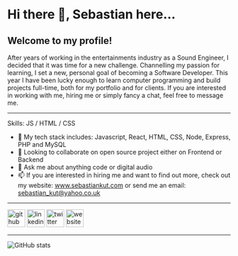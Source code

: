 # Hi there 👋, Sebastian here...
## Welcome to my profile!
After years of working in the entertainments industry as a Sound Engineer, I decided that it was time for a new challenge. Channelling my passion for learning, I set a new, personal goal of becoming a Software Developer. This year I have been lucky enough to learn computer programming and build projects full-time, both for my portfolio and for clients. 
If you are interested in working with me, hiring me or simply fancy a chat, feel free to message me.

<hr>

Skills: JS / HTML / CSS

- 🌱 My tech stack includes: Javascript, React, HTML, CSS, Node, Express, PHP and MySQL
- 👯 Looking to collaborate on open source project either on Frontend or Backend  
- 💬 Ask me about anything code or digital audio 
- 📫 If you are interested in hiring me and want to find out more, check out my website: www.sebastiankut.com or send me an email: sebastian_kut@yahoo.co.uk

<hr>

[<img src='https://cdn.jsdelivr.net/npm/simple-icons@3.0.1/icons/github.svg' alt='github' height='40'>](https://github.com/SebastianKut)  [<img src='https://cdn.jsdelivr.net/npm/simple-icons@3.0.1/icons/linkedin.svg' alt='linkedin' height='40'>](https://www.linkedin.com/in/sebastian-kut-dev/)  [<img src='https://cdn.jsdelivr.net/npm/simple-icons@3.0.1/icons/twitter.svg' alt='twitter' height='40'>](https://twitter.com/seb_qt)  [<img src='https://cdn.jsdelivr.net/npm/simple-icons@3.0.1/icons/icloud.svg' alt='website' height='40'>](https://sebastiankut.com)  

<hr>

![GitHub stats](https://github-readme-stats.vercel.app/api?username=SebastianKut&show_icons=true)  

